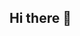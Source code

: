 ## Hi there 👋

<!--
# Hi there, I'm Kaustubh Titare! 👋

### 🚀 About Me
I'm a passionate **Software Developer & Data Enthusiast** with a strong interest in **AI, Blockchain, and Cloud Technologies**. I enjoy solving complex problems and building innovative applications. Currently, I'm working on:
- **Human-like AI Mental Health Virtual Bot** 🤖
- **Voice-only Chatbot using Groq API & Flutter** 🎙️
- **Disease Detection in Plants using AI & Flutter** 🌱
- **Farmer Chatroom App like Discord** 💬

### 🛠️ Tech Stack
![Python](https://img.shields.io/badge/Python-3776AB?style=for-the-badge&logo=python&logoColor=white)
![FastAPI](https://img.shields.io/badge/FastAPI-009688?style=for-the-badge&logo=fastapi&logoColor=white)
![Flutter](https://img.shields.io/badge/Flutter-02569B?style=for-the-badge&logo=flutter&logoColor=white)
![GraphQL](https://img.shields.io/badge/GraphQL-E10098?style=for-the-badge&logo=graphql&logoColor=white)
![React](https://img.shields.io/badge/React-20232A?style=for-the-badge&logo=react&logoColor=61DAFB)
![TypeScript](https://img.shields.io/badge/TypeScript-3178C6?style=for-the-badge&logo=typescript&logoColor=white)
![Firebase](https://img.shields.io/badge/Firebase-FFCA28?style=for-the-badge&logo=firebase&logoColor=black)
![TailwindCSS](https://img.shields.io/badge/TailwindCSS-38B2AC?style=for-the-badge&logo=tailwind-css&logoColor=white)

### 🔥 GitHub Stats
![Kaustubh's GitHub Stats](https://github-readme-stats.vercel.app/api?username=kaustubhtitare&show_icons=true&theme=radical)
![Top Langs](https://github-readme-stats.vercel.app/api/top-langs/?username=kaustubhtitare&layout=compact&theme=radical)

### 📌 Featured Projects
- [**Voice-Only Chatbot**](https://github.com/kaustubhtitare/voice-chatbot)
- [**AI Mental Health Bot**](https://github.com/kaustubhtitare/mental-health-ai)
- [**Blockchain Hotel Search**](https://github.com/kaustubhtitare/hotel-search-blockchain)
- [**Flutter Farmer Chatroom**](https://github.com/kaustubhtitare/farmer-chatroom)

### 📫 Connect with Me
[![LinkedIn](https://img.shields.io/badge/LinkedIn-0077B5?style=for-the-badge&logo=linkedin&logoColor=white)](https://www.linkedin.com/in/kaustubhtitare/)
[![Twitter](https://img.shields.io/badge/Twitter-1DA1F2?style=for-the-badge&logo=twitter&logoColor=white)](https://twitter.com/kaustubhtitare)
[![Portfolio](https://img.shields.io/badge/Portfolio-%23000000.svg?style=for-the-badge&logo=firefox&logoColor=#FF7139)](https://kaustubhtitare.dev)

⚡ **"Building solutions that matter!"**

-->
